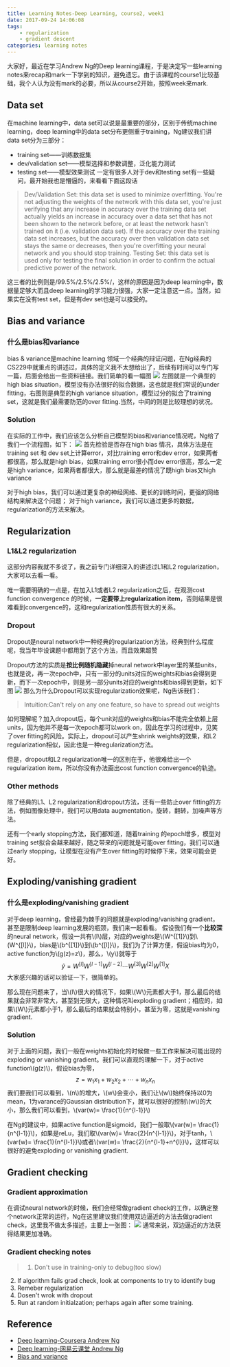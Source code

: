 ```yaml
---
title: Learning Notes-Deep Learning, course2, week1
date: 2017-09-24 14:06:08
tags: 
	- regularization
	- gradient descent
categories: learning notes
---
```

大家好，最近在学习Andrew Ng的Deep learning课程，于是决定写一些learning notes来recap和mark一下学到的知识，避免遗忘。由于该课程的course1比较基础，我个人认为没有mark的必要，所以从course2开始，按照week来mark.
<!--more-->
## Data set
在machine learning中，data set可以说是最重要的部分，区别于传统machine learning，deep learning中的data set分布更侧重于training，Ng建议我们讲data set分为三部分：
* training set——训练数据集
* dev/validation set——模型选择和参数调整，泛化能力测试
* testing set——模型效果测试
一定有很多人对于dev和testing set有一些疑问，最开始我也是懵逼的，来看看下面这段话
> Dev/Validation Set: this data set is used to minimize overfitting. You're not adjusting the weights of the network with this data set, you're just verifying that any increase in accuracy over the training data set actually yields an increase in accuracy over a data set that has not been shown to the network before, or at least the network hasn't trained on it (i.e. validation data set). If the accuracy over the training data set increases, but the accuracy over then validation data set stays the same or decreases, then you're overfitting your neural network and you should stop training.
Testing Set: this data set is used only for testing the final solution in order to confirm the actual predictive power of the network.

这三者的比例则是/99.5%/2.5%/2.5%/，这样的原因是因为deep learning中，数据量足够大而且deep learning的学习能力很强，大家一定注意这一点。当然，如果实在没有test set，但是有dev set也是可以接受的。
## Bias and variance
### 什么是bias和variance
bias & variance是machine learning 领域一个经典的辩证问题，在Ng经典的CS229中就重点的讲述过，具体的定义我不太想给出了，后续有时间可以专门写一篇，后面会给出一些资料链接。我们简单的看一幅图
![](http://otmy7guvn.bkt.clouddn.com/blog/6/6-5.png) 
左图就是一个典型的high bias situation，模型没有办法很好的拟合数据，这也就是我们常说的under fitting，右图则是典型的high variance situation，模型过分的拟合了training set，这就是我们最需要防范的over fitting.当然，中间的则是比较理想的状况。
### Solution
在实际的工作中，我们应该怎么分析自己模型的bias和variance情况呢，Ng给了我们一个流程图，如下：
![](http://otmy7guvn.bkt.clouddn.com/blog/6/6-2.png) 
首先检验是否存在high bias 情况，具体方法是在training set 和 dev set上计算error，对比training error和dev error，如果两者都很高，那么就是high bias，如果training error很小而dev error很高，那么一定是high variance，如果两者都很大，那么就是最差的情况了既high bias又high variance

对于high bias，我们可以通过更复杂的神经网络、更长的训练时间，更强的网络结构来解决这个问题；
对于high variance，我们可以通过更多的数据，regularization的方法来解决。
## Regularization
### L1&L2 regularization
这部分内容我就不多说了，我之前专门详细深入的讲述过L1和L2 regularization，大家可以去看一看。

唯一需要明确的一点是，在加入L1或者L2 regularization之后，在观测cost function convergence 的时候，**一定要带上regularization item**，否则结果是很难看到convergence的，这和regularization性质有很大的关系。 
### Dropout
Dropout是neural network中一种经典的regularization方法，经典到什么程度呢，我当年毕设课题中都用到了这个方法，而且效果超赞

Dropout方法的实质是**按比例随机隐藏**掉neural network中layer里的某些units，也就是说，再一次epoch中，只有一部分的units对应的weights和bias会得到更新，而下一次epoch中，则是另一部分units对应的weights和bias得到更新，如下图
![](http://otmy7guvn.bkt.clouddn.com/blog/6/6-3.png) 
那么为什么Dropout可以实现regularization效果呢，Ng告诉我们：
> Intuition:Can't rely on any one feature, so have to spread out weights

如何理解呢？加入dropout后，每个unit对应的weights和bias不能完全依赖上层units，因为他并不是每一次epoch都可以work on，因此在学习的过程中，见笑了over fitting的风险。实际上，dropout可以产生shrink weights的效果，和L2 regularization相似，因此也是一种regularization方法。

但是，dropout和L2 regularization唯一的区别在于，他很难给出一个regularization item，所以你没有办法画出cost function convergence的轨迹。
### Other methods
除了经典的L1、L2 regularization和dropout方法，还有一些防止over fitting的方法，例如图像处理中，我们可以用data augmentation，旋转，翻转，加噪声等方法。

还有一个early stopping方法，我们都知道，随着training 的epoch增多，模型对training set拟合会越来越好，随之带来的问题就是可能over fitting，我们可以通过early stopping，让模型在没有产生over fitting的时候停下来，效果可能会更好。
## Exploding/vanishing gradient
### 什么是exploding/vanishing gradient
对于deep learning，曾经最为棘手的问题就是exploding/vanishing gradient，甚至是限制deep learning发展的瓶颈，我们来一起看看。
 假设我们有一个**比较深**的neural network，假设一共有\\(l\\)层，对应的weights是\\(W^{[1]}\\)到\\(W^{[l]}\\)，bias是\\(b^{[1]}\\)到\\(b^{[l]}\\)，我们为了计算方便，假设bias均为0，active function为\\(g(z)=z\\)，那么，\\(y\\)就等于
$$\hat{y}=W^{[l]}W^{[l-1]}W^{[l-2]} \cdots W^{[3]}W^{[2]}W^{[1]}X$$
大家感兴趣的话可以验证一下，很简单的。

那么现在问题来了，当\\(l\\)很大的情况下，如果\\(W\\)元素都大于1，那么最后的结果就会非常非常大，甚至到无限大，这种情况叫exploding gradient；相应的，如果\\(W\\)元素都小于1，那么最后的结果就会特别小，甚至为零，这就是vanishing gradient.
### Solution
对于上面的问题，我们一般在weights初始化的时候做一些工作来解决可能出现的exploding or vanishing gradient。我们可以直观的理解一下，对于active function\\(g(z)\\)，假设bias为零，
$$z=w_{1}x_1 +w_{2}x_2+ \cdots +w_{n}x_n$$
我们要我们可以看到，\\(n\\)的增大，\\(w\\)会变小，我们让\\(w\\)始终保持以0为mean，1为varance的Gaussian distribution下，就可以很好的控制\\(w\\)的大小，那么我们可以看到，\\(var(w)= \frac{1}{n^{l-1}}\\)

在Ng的建议中，如果active function是sigmoid，我们一般取\\(var(w)= \frac{1}{n^{l-1}}\\)，如果是reLu，我们取\\(var(w)= \frac{2}{n^{l-1}}\\)，对于tanh，\\(var(w)= \frac{1}{n^{l-1}}\\)或者\\(var(w)= \frac{2}{n^{l-1}+n^{l}}\\)，这样可以很好的避免exploding or vanishing gradient.
## Gradient checking
### Gradient approximation
在调试neural network的时候，我们会经常做gradient check的工作，以确定整个network正常的运行，Ng在这里建议我们使用双边逼近的方法去做gradient check，这里我不做太多描述，主要上一张图：
![](http://otmy7guvn.bkt.clouddn.com/blog/6/6-6.png) 
通常来说，双边逼近的方法获得结果更加准确。
### Gradient checking notes
> 1. Don't use in training-only to debug(too slow)
2. If algorithm fails grad check, look at components to try to identify bug
3. Remeber regularization
4. Dosen't wrok with dropout
5. Run at random initialzation; perhaps again after some training.

## Reference
* [Deep learning-Coursera Andrew Ng](https://www.coursera.org/specializations/deep-learning)
* [Deep learning-网易云课堂 Andrew Ng](https://mooc.study.163.com/course/deeplearning_ai-2001281003#/info)
* [Bias and variance](https://en.wikipedia.org/wiki/Bias%E2%80%93variance_tradeoff)

